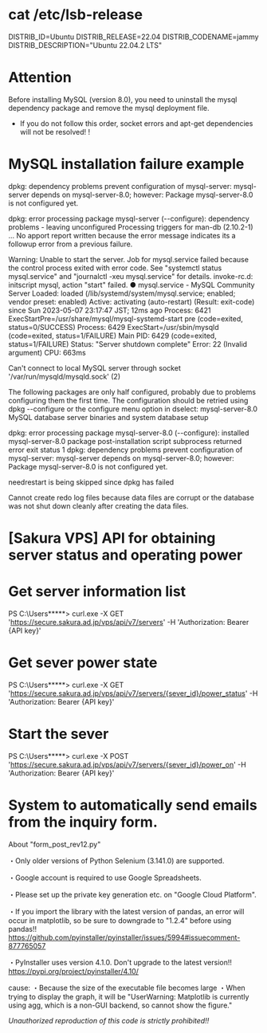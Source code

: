 # cat /etc/lsb-release
DISTRIB_ID=Ubuntu
DISTRIB_RELEASE=22.04
DISTRIB_CODENAME=jammy
DISTRIB_DESCRIPTION="Ubuntu 22.04.2 LTS"

# Attention
Before installing MySQL (version 8.0), you need to uninstall the mysql dependency package and remove the mysql deployment file.
* If you do not follow this order, socket errors and apt-get dependencies will not be resolved! !

# MySQL installation failure example
dpkg: dependency problems prevent configuration of mysql-server:
 mysql-server depends on mysql-server-8.0; however:
  Package mysql-server-8.0 is not configured yet.

dpkg: error processing package mysql-server (--configure):
 dependency problems - leaving unconfigured
Processing triggers for man-db (2.10.2-1) ...
No apport report written because the error message indicates its a followup error from a previous failure.

Warning: Unable to start the server.
Job for mysql.service failed because the control process exited with error code.
See "systemctl status mysql.service" and "journalctl -xeu mysql.service" for details.
invoke-rc.d: initscript mysql, action "start" failed.
● mysql.service - MySQL Community Server
     Loaded: loaded (/lib/systemd/system/mysql.service; enabled; vendor preset: enabled)
     Active: activating (auto-restart) (Result: exit-code) since Sun 2023-05-07 23:17:47 JST; 12ms ago
    Process: 6421 ExecStartPre=/usr/share/mysql/mysql-systemd-start pre (code=exited, status=0/SUCCESS)
    Process: 6429 ExecStart=/usr/sbin/mysqld (code=exited, status=1/FAILURE)
   Main PID: 6429 (code=exited, status=1/FAILURE)
     Status: "Server shutdown complete"
      Error: 22 (Invalid argument)
        CPU: 663ms

Can't connect to local MySQL server through socket '/var/run/mysqld/mysqld.sock' (2)

The following packages are only half configured, probably due to problems
configuring them the first time.  The configuration should be retried using
dpkg --configure <package> or the configure menu option in dselect:
 mysql-server-8.0     MySQL database server binaries and system database setup

dpkg: error processing package mysql-server-8.0 (--configure):
 installed mysql-server-8.0 package post-installation script subprocess returned error exit status 1
dpkg: dependency problems prevent configuration of mysql-server:
 mysql-server depends on mysql-server-8.0; however:
  Package mysql-server-8.0 is not configured yet.

needrestart is being skipped since dpkg has failed

Cannot create redo log files because data files are corrupt or the database was not shut down cleanly after creating the data files.

# [Sakura VPS] API for obtaining server status and operating power

# Get server information list
PS C:\Users\*****> curl.exe -X GET 'https://secure.sakura.ad.jp/vps/api/v7/servers' -H 'Authorization: Bearer {API key}'

# Get sever power state
PS C:\Users\*****> curl.exe -X GET 'https://secure.sakura.ad.jp/vps/api/v7/servers/{sever_id}/power_status' -H 'Authorization: Bearer {API key}'

# Start the sever
PS C:\Users\*****> curl.exe -X POST 'https://secure.sakura.ad.jp/vps/api/v7/servers/{sever_id}/power_on' -H 'Authorization: Bearer {API key}'


# System to automatically send emails from the inquiry form.

About "form_post_rev12.py"

・Only older versions of Python Selenium (3.141.0) are supported.

・Google account is required to use Google Spreadsheets.

・Please set up the private key generation etc. on "Google Cloud Platform".

・If you import the library with the latest version of pandas, an error will occur in matplotlib, so be sure to downgrade to "1.2.4" before using pandas!!
https://github.com/pyinstaller/pyinstaller/issues/5994#issuecomment-877765057

・PyInstaller uses version 4.1.0.
Don't upgrade to the latest version!!
https://pypi.org/project/pyinstaller/4.10/

cause:
・Because the size of the executable file becomes large
・When trying to display the graph, it will be "UserWarning: Matplotlib is currently using agg, which is a non-GUI backend, so cannot show the figure."


*Unauthorized reproduction of this code is strictly prohibited!!*

